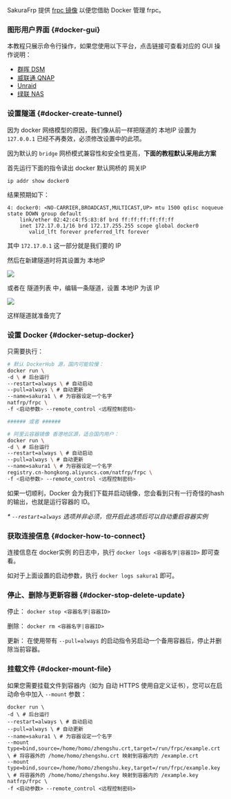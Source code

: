 SakuraFrp 提供 [frpc 镜像](https://hub.docker.com/r/natfrp/frpc) 以便您借助 Docker 管理 frpc。

### 图形用户界面 {#docker-gui}

本教程只展示命令行操作，如果您使用以下平台，点击链接可查看对应的 GUI 操作说明：

- [群晖 DSM](/app/synology.md)
- [威联通 QNAP](/app/qnap.md)
- [Unraid](/app/unraid)
- [绿联 NAS](/app/ugreen.md)

### 设置隧道 {#docker-create-tunnel}

因为 docker 网络模型的原因，我们像从前一样把隧道的 本地IP 设置为 `127.0.0.1` 已经不再奏效，必须修改设置中的此项。

因为默认的 `bridge` 网桥模式兼容性和安全性更高，**下面的教程默认采用此方案**

首先运行下面的指令读出 docker 默认网桥的 网关IP

`ip addr show docker0`

结果预期如下：

```
4: docker0: <NO-CARRIER,BROADCAST,MULTICAST,UP> mtu 1500 qdisc noqueue state DOWN group default 
    link/ether 02:42:c4:f5:83:8f brd ff:ff:ff:ff:ff:ff
    inet 172.17.0.1/16 brd 172.17.255.255 scope global docker0
       valid_lft forever preferred_lft forever
```

其中 `172.17.0.1` 这一部分就是我们要的 IP

然后在新建隧道时将其设置为 本地IP

![](../_images/docker-tunnel-new.png)

或者在 隧道列表 中，编辑一条隧道，设置 本地IP 为该 IP

![](../_images/docker-tunnel-mod.png)

这样隧道就准备完了

### 设置 Docker {#docker-setup-docker}

只需要执行：

```bash
# 默认 DockerHub 源，国内可能较慢：
docker run \
-d \ # 后台运行
--restart=always \ # 自动启动
--pull=always \ # 自动更新
--name=sakura1 \ # 为容器设定一个名字
natfrp/frpc \
-f <启动参数> --remote_control <远程控制密码>

###### 或者 ######

# 阿里云容器镜像 香港地区源，适合国内用户：
docker run \
-d \ # 后台运行
--restart=always \ # 自动启动
--pull=always \ # 自动更新
--name=sakura1 \ # 为容器设定一个名字
registry.cn-hongkong.aliyuncs.com/natfrp/frpc \
-f <启动参数> --remote_control <远程控制密码>
```

如果一切顺利，Docker 会为我们下载并启动镜像，您会看到只有一行奇怪的hash的输出，也就是运行容器的 ID。

_* `--restart=always` 选项并非必须，但开启此选项后可以自动重启容器实例_

### 获取连接信息 {#docker-how-to-connect}

连接信息在 docker实例 的日志中，执行 `docker logs <容器名字|容器ID>` 即可查看。

如对于上面设置的启动参数，执行 `docker logs sakura1` 即可。

### 停止、删除与更新容器 {#docker-stop-delete-update}

停止： `docker stop <容器名字|容器ID>`

删除： `docker rm <容器名字|容器ID>`

更新： 在使用带有 `--pull=always` 的启动指令另启动一个备用容器后，停止并删除当前容器。

### 挂载文件 {#docker-mount-file}

如果您需要挂载文件到容器内（如为 自动 HTTPS 使用自定义证书），您可以在启动命令中加入 `--mount` 参数：

```
docker run \
-d \ # 后台运行
--restart=always \ # 自动启动
--pull=always \ # 自动更新
--name=sakura1 \ # 为容器设定一个名字
--mount type=bind,source=/home/homo/zhengshu.crt,target=/run/frpc/example.crt \ # 将容器外的 /home/homo/zhengshu.crt 映射到容器内的 /example.crt
--mount type=bind,source=/home/homo/zhengshu.key,target=/run/frpc/example.key \ # 将容器外的 /home/homo/zhengshu.key 映射到容器内的 /example.key
natfrp/frpc \
-f <启动参数> --remote_control <远程控制密码>
```

